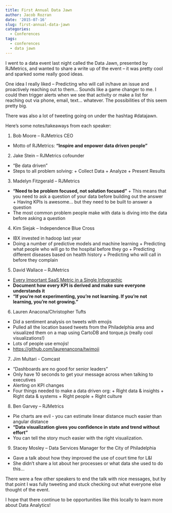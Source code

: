 ```yaml
---
title: First Annual Data Jawn
author: Jacob Rozran
date: '2015-07-16'
slug: first-annual-data-jawn
categories:
  - Conferences
tags:
  - conferences
  - data jawn
---
```


I went to a data event last night called the Data Jawn, presented by RJMetrics, and wanted to share a write up of the event – it was pretty cool and sparked some really good ideas.

One idea I really liked – Predicting who will call in/have an issue and proactively reaching out to them… Sounds like a game changer to me. I could then trigger alerts when we see that activity or make a list for reaching out via phone, email, text… whatever. The possibilities of this seem pretty big.

There was also a lot of tweeting going on under the hashtag #datajawn.

Here’s some notes/takeaways from each speaker:

1. Bob Moore – RJMetrics CEO
  + Motto of RJMetrics: **“Inspire and enpower data driven people”**
2. Jake Stein – RJMetrics cofounder
  + “Be data driven”
  + Steps to all problem solving:
        + Collect Data
        + Analyze
        + Present Results
3. Madelyn Fitzgerald – RJMetrics
  + **“Need to be problem focused, not solution focused”**
        + This means that you need to ask a question of your data before building out the answer
        + Having KPIs is awesome… but they need to be built to answer a question
  + The most common problem people make with data is diving into the data before asking a question
4. Kim Siejak – Independence Blue Cross
  + IBX invested in hadoop last year
  + Doing a number of predictive models and machine learning
        + Predicting what people who will go to the hospital before they go
        + Predicting different diseases based on health history
        + Predicting who will call in before they complain
5. David Wallace – RJMetrics
  + [Every Important SaaS Metric in a Single Infographic](https://blog.rjmetrics.com/2015/05/19/every-important-saas-metric-in-a-single-infographic/)
  + **Document how every KPI is derived and make sure everyone understands it**
  + **“If you’re not experimenting, you’re not learning. If you’re not learning, you’re not growing.”**
6. Lauren Anacona/Christopher Tufts
  + Did a sentiment analysis on tweets with emojis
  + Pulled all the location based tweets from the Philadelphia area and visualized them on a map using CartoDB and torque.js (really cool visualizations!)
  + Lots of people use emojis! 
  + https://github.com/laurenancona/twimoji
7. Jim Multari - Comcast
  + “Dashboards are no good for senior leaders”
  + Only have 10 seconds to get your message across when talking to executives
  + Alerting on KPI changes
  + Four things needed to make a data driven org:
        + Right data & insights
        + Right data & systems
        + Right people
        + Right culture
8. Ben Garvey – RJMetrics
  + Pie charts are evil - you can estimate linear distance much easier than angular distance
  + **“Data visualization gives you confidence in state and trend without effort”**
  + You can tell the story much easier with the right visualization.
9. Stacey Mosley – Data Services Manager for the City of Philadelphia
  + Gave a talk about how they improved the use of court time for L&I
  + She didn’t share a lot about her processes or what data she used to do this…

There were a few other speakers to end the talk with nice messages, but by that point I was fully tweeting and stuck checking out what everyone else thought of the event.

I hope that there continue to be opportunities like this locally to learn more about Data Analytics!
